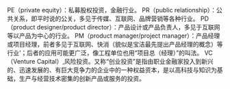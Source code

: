 PE（private equity）：私募股权投资，金融行业。
PR（public relationship）：公共关系，即平时说的公关，多见于传媒、互联网、品牌营销等各种行业。
PD（product designer/product director）：产品设计或产品负责人，多见于互联网等以产品为中心的行业。
PM（product manager/project manager）：产品经理或项目经理，前者多见于互联网、快消（貌似是宝洁最先提出产品经理的概念）等行业‘；后者的应用可能更广泛，像工程单位也用“项目总（经理）”的叫法。
VC（Venture Capital）,风险投资。又称“创业投资”是指由职业金融家投入到新兴的、迅速发展的、有巨大竞争力的企业中的一种权益资本，是以高科技与知识为基础，生产与经营技术密集的创新产品或服务的投资。
